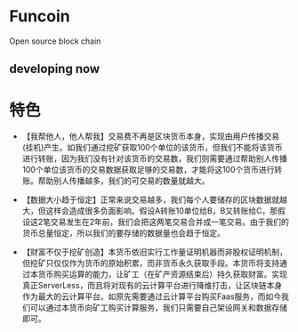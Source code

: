 # Funcoin
Open source block chain

## developing now

# 特色
* 【我帮他人，他人帮我】交易费不再是区块货币本身，实现由用户传播交易(挂机)产生。如我们通过挖矿获取100个单位的该货币，但我们不能将该货币进行转账，因为我们没有针对该货币的交易数，我们则需要通过帮助别人传播100个单位该货币的交易数据获取足够的交易数，才能将这100个货币进行转账。帮助别人传播越多，我们的可交易的数量就越大。

* 【数据大小趋于恒定】正常来说交易越多，我们每个人要储存的区块数据就越大，但这样会造成很多负面影响。假设A转账10单位给B，B又转账给C，那假设这2笔交易发生在2年前，我们会把这两笔交易合并成一笔交易。由于我们的货币总量恒定，所以我们的要存储的数据量也会趋于恒定。

* 【财富不仅于挖矿创造】本货币依旧实行工作量证明机器而非股权证明机制，但挖矿只仅仅作为货币的原始积累，而非货币永久获取手段。本货币将支持通过本货币购买运算的能力，让矿工（在矿产资源结束后）持久获取财富。实现真正ServerLess，而且将对现有的云计算平台进行降维打击，让区块链本身作为最大的云计算平台。如原先需要通过云计算平台购买Faas服务，而如今我们可以通过本货币向矿工购买计算服务，我们只需要自己架设网关和数据存储即可。